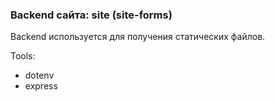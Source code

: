 ### Backend сайта: site (site-forms)
Backend используется для получения статических файлов.

Tools:
- dotenv
- express